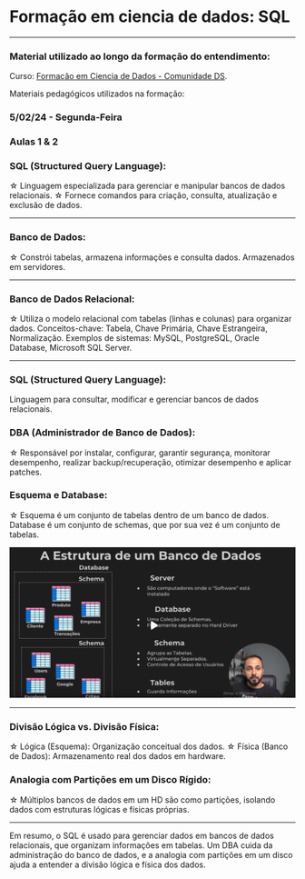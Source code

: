 # Formação em ciencia de dados: SQL 
---
### Material utilizado ao longo da formação do entendimento: 

Curso: [Formação em Ciencia de Dados - Comunidade DS](https://www.comunidadeds.com/formacao-profissional-ciencia-de-dados?gad_source=1&gclid=CjwKCAiAlJKuBhAdEiwAnZb7lek6ybIYm2eBR3Dg5b1iDiUAiW0dFzG_0BbpxmcAHc3kdFtoggtr1BoCnQoQAvD_BwE).

Materiais pedagógicos utilizados na formação:  

### 5/02/24 - Segunda-Feira

### Aulas 1 & 2 

### SQL (Structured Query Language):

☆ Linguagem especializada para gerenciar e manipular bancos de dados relacionais.
☆ Fornece comandos para criação, consulta, atualização e exclusão de dados.

---
### Banco de Dados:

☆ Constrói tabelas, armazena informações e consulta dados.
Armazenados em servidores.

---
### Banco de Dados Relacional:

☆ Utiliza o modelo relacional com tabelas (linhas e colunas) para organizar dados.
Conceitos-chave: Tabela, Chave Primária, Chave Estrangeira, Normalização.
Exemplos de sistemas: MySQL, PostgreSQL, Oracle Database, Microsoft SQL Server.

---
### SQL (Structured Query Language):

Linguagem para consultar, modificar e gerenciar bancos de dados relacionais.

### DBA (Administrador de Banco de Dados):

☆ Responsável por instalar, configurar, garantir segurança, monitorar desempenho, realizar backup/recuperação, otimizar desempenho e aplicar patches.

### Esquema e Database:

☆ Esquema é um conjunto de tabelas dentro de um banco de dados.
Database é um conjunto de schemas, que por sua vez é um conjunto de tabelas.

!['Esquema](aula2.PNG)

---
### Divisão Lógica vs. Divisão Física:

☆ Lógica (Esquema): Organização conceitual dos dados.
☆ Física (Banco de Dados): Armazenamento real dos dados em hardware.

### Analogia com Partições em um Disco Rígido:

☆ Múltiplos bancos de dados em um HD são como partições, isolando dados com estruturas lógicas e físicas próprias.

---
Em resumo, o SQL é usado para gerenciar dados em bancos de dados relacionais, que organizam informações em tabelas. Um DBA cuida da administração do banco de dados, e a analogia com partições em um disco ajuda a entender a divisão lógica e física dos dados.
